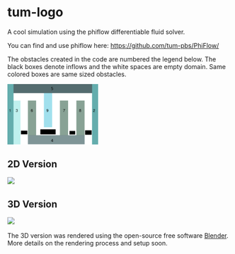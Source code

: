 # tum-logo
A cool simulation using the phiflow differentiable fluid solver.

You can find and use phiflow here: https://github.com/tum-pbs/PhiFlow/ 



The obstacles created in the code are numbered the legend below. The black boxes denote inflows and the white spaces are empty domain. Same colored boxes are same sized obstacles.

<img src="readme_imgs/obstacle_numbering_legend.png" style="zoom:20%;" />

## 2D Version

![](readme_imgs/tum2D.gif)

## 3D Version

![](readme_imgs/tum3D.gif)

The 3D version was rendered using the open-source free software [Blender](https://www.blender.org/). More details on the rendering process and setup soon.